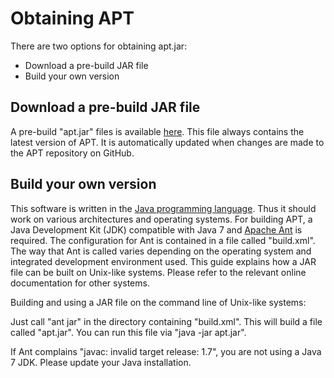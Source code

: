 Obtaining APT
=============

There are two options for obtaining apt.jar:

- Download a pre-build JAR file
- Build your own version

Download a pre-build JAR file
-----------------------------

A pre-build "apt.jar" files is available
[here](http://cvo-theory.github.io/apt-javadoc/apt.jar).
This file always contains the latest version of APT. It is automatically updated
when changes are made to the APT repository on GitHub.

Build your own version
----------------------

This software is written in the [Java programming language](http://java.com).
Thus it should work on various architectures and operating systems. For building
APT, a Java Development Kit (JDK) compatible with Java 7 and [Apache
Ant](http://ant.apache.org) is required. The configuration for Ant is contained
in a file called "build.xml". The way that Ant is called varies depending on the
operating system and integrated development environment used.  This guide
explains how a JAR file can be built on Unix-like systems.  Please refer to the
relevant online documentation for other systems.

Building and using a JAR file on the command line of Unix-like systems:

Just call "ant jar" in the directory containing "build.xml". This will build a
file called "apt.jar". You can run this file via "java -jar apt.jar".

If Ant complains "javac: invalid target release: 1.7", you are not using a
Java 7 JDK. Please update your Java installation.

